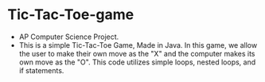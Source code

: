 # Tic-Tac-Toe-game
- AP Computer Science Project.  
- This is a simple Tic-Tac-Toe Game, Made in Java.  In this game, we allow the user to make their own move as the "X" and the computer makes its own move as the "O".  This code utilizes simple loops, nested loops, and if statements.
